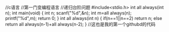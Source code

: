//c语言
//第一门变编程语言
//递归台阶问题
#include<stdio.h>
int all always(int  n);
int main(void)
{
int n;
scanf("%d",&n);
int m=all always(n);
printf("%d",m);
return 0;
}
int all always(int n)
{
if(n==1||n==2)
return n;
else
return all always(n-1)+all always(n-2);
}
//这也是我的第一个githubd的代码
